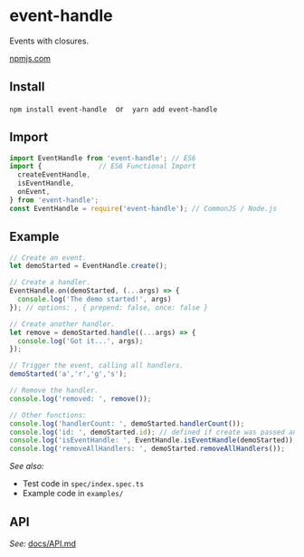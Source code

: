 # event-handle

Events with closures.

[npmjs.com](https://www.npmjs.com/package/event-handle)

## Install

`npm install event-handle` &nbsp;&nbsp; or &nbsp;&nbsp; `yarn add event-handle`

## Import

```js
import EventHandle from 'event-handle'; // ES6
import {              // ES6 Functional Import
  createEventHandle,
  isEventHandle,
  onEvent,
} from 'event-handle';
const EventHandle = require('event-handle'); // CommonJS / Node.js
```

## Example

```js
// Create an event.
let demoStarted = EventHandle.create();

// Create a handler.
EventHandle.on(demoStarted, (...args) => {
  console.log('The demo started!', args)
}); // options: , { prepend: false, once: false }

// Create another handler.
let remove = demoStarted.handle((...args) => {
  console.log('Got it...', args);
});

// Trigger the event, calling all handlers.
demoStarted('a','r','g','s');

// Remove the handler.
console.log('removed: ', remove());

// Other functions:
console.log('handlerCount: ', demoStarted.handlerCount());
console.log('id: ', demoStarted.id); // defined if create was passed an id.
console.log('isEventHandle: ', EventHandle.isEventHandle(demoStarted));
console.log('removeAllHandlers: ', demoStarted.removeAllHandlers());
```

_See also:_ 

- Test code in `spec/index.spec.ts`
- Example code in `examples/`

## API

_See:_ [docs/API.md](https://github.com/waynebloss/event-handle/blob/master/docs/API.md)
